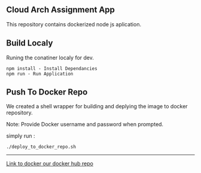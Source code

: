 ## Cloud Arch Assignment App

This repository contains dockerized node js aplication.

## Build Localy

Runing the conatiner localy for dev.

```
npm install - Install Dependancies
npm run - Run Application
```


## Push To Docker Repo

We created a shell wrapper for building and deplying the image to docker repository.

Note: Provide Docker username and password when prompted.

simply run : 

```
./deploy_to_docker_repo.sh
```



---
[Link to docker our docker hub repo](https://hub.docker.com/r/danielrejniak/ca674_cloud_arch_test_app/)
